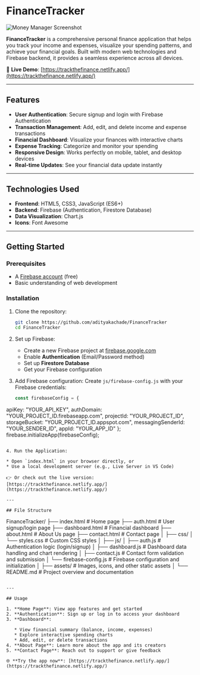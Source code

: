 # FinanceTracker

![Money Manager Screenshot](https://via.placeholder.com/800x400?text=Money+Manager+Screenshot)

**FinanceTracker** is a comprehensive personal finance application that helps you track your income and expenses, visualize your spending patterns, and achieve your financial goals. Built with modern web technologies and Firebase backend, it provides a seamless experience across all devices.

🔗 **Live Demo**: [https://trackthefinance.netlify.app/](https://trackthefinance.netlify.app/)

---

## Features

* **User Authentication**: Secure signup and login with Firebase Authentication
* **Transaction Management**: Add, edit, and delete income and expense transactions
* **Financial Dashboard**: Visualize your finances with interactive charts
* **Expense Tracking**: Categorize and monitor your spending
* **Responsive Design**: Works perfectly on mobile, tablet, and desktop devices
* **Real-time Updates**: See your financial data update instantly

---

## Technologies Used

* **Frontend**: HTML5, CSS3, JavaScript (ES6+)
* **Backend**: Firebase (Authentication, Firestore Database)
* **Data Visualization**: Chart.js
* **Icons**: Font Awesome

---

## Getting Started

### Prerequisites

* A [Firebase account](https://firebase.google.com/) (free)
* Basic understanding of web development

### Installation

1. Clone the repository:

   ```bash
   git clone https://github.com/adityakachade/FinanceTracker
   cd FinanceTracker
   ```

2. Set up Firebase:

   * Create a new Firebase project at [firebase.google.com](https://firebase.google.com/)
   * Enable **Authentication** (Email/Password method)
   * Set up **Firestore Database**
   * Get your Firebase configuration

3. Add Firebase configuration:
   Create `js/firebase-config.js` with your Firebase credentials:

   ```javascript
   const firebaseConfig = {
  apiKey: "YOUR_API_KEY",
  authDomain: "YOUR_PROJECT_ID.firebaseapp.com",
  projectId: "YOUR_PROJECT_ID",
  storageBucket: "YOUR_PROJECT_ID.appspot.com",
  messagingSenderId: "YOUR_SENDER_ID",
  appId: "YOUR_APP_ID"
  };
  firebase.initializeApp(firebaseConfig);
   ```

4. Run the Application:

   * Open `index.html` in your browser directly, or
   * Use a local development server (e.g., Live Server in VS Code)

👉 Or check out the live version: [https://trackthefinance.netlify.app/](https://trackthefinance.netlify.app/)

---

## File Structure

```
FinanceTracker/
├── index.html              # Home page
├── auth.html               # User signup/login page
├── dashboard.html          # Financial dashboard
├── about.html              # About Us page
├── contact.html            # Contact page
│
├── css/
│   └── styles.css          # Custom CSS styles
│
├── js/
│   ├── auth.js             # Authentication logic (login/signup)
│   ├── dashboard.js        # Dashboard data handling and chart rendering
│   ├── contact.js          # Contact form validation and submission
│   └── firebase-config.js  # Firebase configuration and initialization
│
├── assets/                 # Images, icons, and other static assets
│
└── README.md               # Project overview and documentation

```

---

## Usage

1. **Home Page**: View app features and get started
2. **Authentication**: Sign up or log in to access your dashboard
3. **Dashboard**:

   * View financial summary (balance, income, expenses)
   * Explore interactive spending charts
   * Add, edit, or delete transactions
4. **About Page**: Learn more about the app and its creators
5. **Contact Page**: Reach out to support or give feedback

🌐 **Try the app now**: [https://trackthefinance.netlify.app/](https://trackthefinance.netlify.app/)


